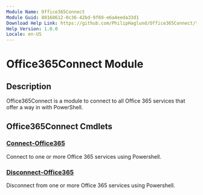 ```yaml
---
Module Name: Office365Connect
Module Guid: 80168612-0c36-42bd-9f69-e6a4eeda33d1
Download Help Link: https://github.com/PhilipHaglund/Office365Connect/tree/master/docs
Help Version: 1.0.0
Locale: en-US
---
```


# Office365Connect Module
## Description
Office365Connect is a module to connect to all Office 365 services that offer a way in with PowerShell.

## Office365Connect Cmdlets
### [Connect-Office365](Connect-Office365.md)
Connect to one or more Office 365 services using Powershell.

### [Disconnect-Office365](Disconnect-Office365.md)
Disconnect from one or more Office 365 services using Powershell.
